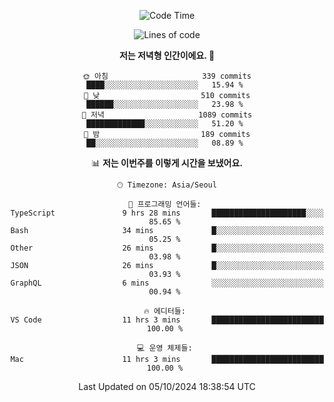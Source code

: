 <div align='center'>
 
<!--START_SECTION:waka-->
![Code Time](http://img.shields.io/badge/Code%20Time-3%2C859%20hrs%208%20mins-blue)

![Lines of code](https://img.shields.io/badge/%EC%A0%80%EB%8A%94%20%EC%97%AC%ED%83%9C%EA%B9%8C%EC%A7%80%20-1.3%20million%20%EC%A4%84%EC%9D%98%20%EC%BD%94%EB%93%9C%EB%A5%BC%20%EC%9E%91%EC%84%B1%ED%96%88%EC%96%B4%EC%9A%94.-blue)

**저는 저녁형 인간이에요. 🦉** 

```text
🌞 아침                     339 commits         ████░░░░░░░░░░░░░░░░░░░░░   15.94 % 
🌆 낮　                     510 commits         ██████░░░░░░░░░░░░░░░░░░░   23.98 % 
🌃 저녁                     1089 commits        █████████████░░░░░░░░░░░░   51.20 % 
🌙 밤　                     189 commits         ██░░░░░░░░░░░░░░░░░░░░░░░   08.89 % 
```


📊 **저는 이번주를 이렇게 시간을 보냈어요.** 

```text
🕑︎ Timezone: Asia/Seoul

💬 프로그래밍 언어들: 
TypeScript               9 hrs 28 mins       █████████████████████░░░░   85.65 % 
Bash                     34 mins             █░░░░░░░░░░░░░░░░░░░░░░░░   05.25 % 
Other                    26 mins             █░░░░░░░░░░░░░░░░░░░░░░░░   03.98 % 
JSON                     26 mins             █░░░░░░░░░░░░░░░░░░░░░░░░   03.93 % 
GraphQL                  6 mins              ░░░░░░░░░░░░░░░░░░░░░░░░░   00.94 % 

🔥 에디터들: 
VS Code                  11 hrs 3 mins       █████████████████████████   100.00 % 

💻 운영 체제들: 
Mac                      11 hrs 3 mins       █████████████████████████   100.00 % 
```


 Last Updated on 05/10/2024 18:38:54 UTC
<!--END_SECTION:waka-->
 </div>
<!---
Emewjin/Emewjin is a ✨ special ✨ repository because its `README.md` (this file) appears on your GitHub profile.
You can click the Preview link to take a look at your changes.
--->
